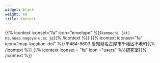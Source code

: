 ```yaml
---
widget: blank
weight: 60 
title: Contact
---
```


{{% icontext iconset="fa" icon="envelope" %}}`kemmochi [at] na.nuap.nagoya-u.ac.jp`{{% /icontext %}}
{{% icontext iconset="fa" icon="map-location-dot" %}}〒464-8603 愛知県名古屋市千種区不老町{{% /icontext %}}
{{% icontext iconset = "fa" icon ="users" %}}[研究室](https://na.nuap.nagoya-u.ac.jp){{% /icontext %}}